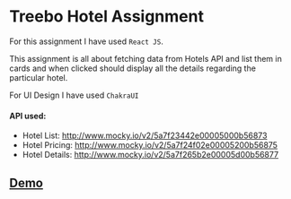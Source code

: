 # Treebo Hotel Assignment

For this assignment I have used ```React JS```.

This assignment is all about fetching data from Hotels API and list them in cards and when clicked should display all the details regarding the particular hotel.

For UI Design I have used ```ChakraUI```
#### API used: 
* Hotel List: http://www.mocky.io/v2/5a7f23442e00005000b56873
* Hotel Pricing: http://www.mocky.io/v2/5a7f24f02e00005200b56875
* Hotel Details: http://www.mocky.io/v2/5a7f265b2e00005d00b56877

## [Demo](https://treebo-hotels-assignment.netlify.app/)
